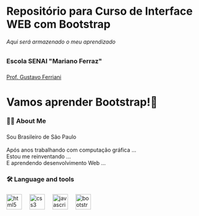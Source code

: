# Repositório para Curso de Interface WEB com Bootstrap

###### Aqui será armazenado o meu aprendizado

### Escola SENAI "Mariano Ferraz"

###

[Prof. Gustavo Ferriani](https://github.com/guuhferiani/)

###

<h1 align="left">Vamos aprender Bootstrap!👋</h1>

###

<h3 align="left">👩‍💻  About Me</h3>

###

<p align="left">Sou Brasileiro de São Paulo<br><br>Após anos trabalhando com computação gráfica ...<br>Estou me reinventando ...<br>E aprendendo desenvolvimento Web ...</p>

###

<h3 align="left">🛠 Language and tools</h3>

###

<div align="left">
  <img src="https://cdn.jsdelivr.net/gh/devicons/devicon/icons/html5/html5-original.svg" height="40" alt="html5 logo"  />
  <img width="12" />
  <img src="https://cdn.jsdelivr.net/gh/devicons/devicon/icons/css3/css3-original.svg" height="40" alt="css3 logo"  />
  <img width="12" />
  <img src="https://cdn.jsdelivr.net/gh/devicons/devicon/icons/javascript/javascript-original.svg" height="40" alt="javascript logo"  />
  <img width="12" />
  <img src="https://cdn.jsdelivr.net/gh/devicons/devicon/icons/bootstrap/bootstrap-original.svg" height="40" alt="bootstrap logo"  />
</div>

###
